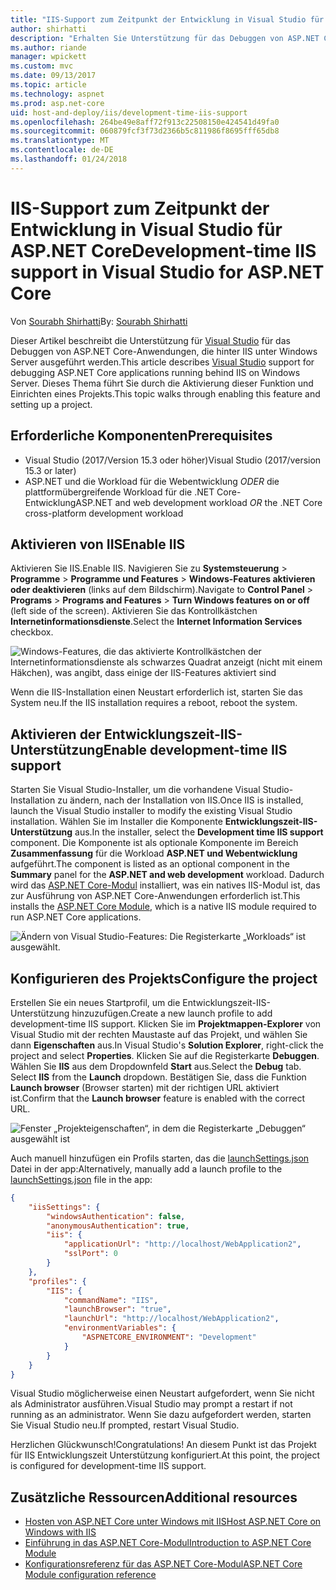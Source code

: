 ```yaml
---
title: "IIS-Support zum Zeitpunkt der Entwicklung in Visual Studio für ASP.NET Core"
author: shirhatti
description: "Erhalten Sie Unterstützung für das Debuggen von ASP.NET Core-Anwendungen, wenn sie hinter IIS unter Windows Server ausgeführt werden."
ms.author: riande
manager: wpickett
ms.custom: mvc
ms.date: 09/13/2017
ms.topic: article
ms.technology: aspnet
ms.prod: asp.net-core
uid: host-and-deploy/iis/development-time-iis-support
ms.openlocfilehash: 264be49e8aff72f913c22508150e424541d49fa0
ms.sourcegitcommit: 060879fcf3f73d2366b5c811986f8695fff65db8
ms.translationtype: MT
ms.contentlocale: de-DE
ms.lasthandoff: 01/24/2018
---
```

# <a name="development-time-iis-support-in-visual-studio-for-aspnet-core"></a><span data-ttu-id="60ca5-103">IIS-Support zum Zeitpunkt der Entwicklung in Visual Studio für ASP.NET Core</span><span class="sxs-lookup"><span data-stu-id="60ca5-103">Development-time IIS support in Visual Studio for ASP.NET Core</span></span>

<span data-ttu-id="60ca5-104">Von [Sourabh Shirhatti](https://twitter.com/sshirhatti)</span><span class="sxs-lookup"><span data-stu-id="60ca5-104">By: [Sourabh Shirhatti](https://twitter.com/sshirhatti)</span></span>

<span data-ttu-id="60ca5-105">Dieser Artikel beschreibt die Unterstützung für [Visual Studio](https://www.visualstudio.com/vs/) für das Debuggen von ASP.NET Core-Anwendungen, die hinter IIS unter Windows Server ausgeführt werden.</span><span class="sxs-lookup"><span data-stu-id="60ca5-105">This article describes [Visual Studio](https://www.visualstudio.com/vs/) support for debugging ASP.NET Core applications running behind IIS on Windows Server.</span></span> <span data-ttu-id="60ca5-106">Dieses Thema führt Sie durch die Aktivierung dieser Funktion und Einrichten eines Projekts.</span><span class="sxs-lookup"><span data-stu-id="60ca5-106">This topic walks through enabling this feature and setting up a project.</span></span>

## <a name="prerequisites"></a><span data-ttu-id="60ca5-107">Erforderliche Komponenten</span><span class="sxs-lookup"><span data-stu-id="60ca5-107">Prerequisites</span></span>

* <span data-ttu-id="60ca5-108">Visual Studio (2017/Version 15.3 oder höher)</span><span class="sxs-lookup"><span data-stu-id="60ca5-108">Visual Studio (2017/version 15.3 or later)</span></span>
* <span data-ttu-id="60ca5-109">ASP.NET und die Workload für die Webentwicklung *ODER* die plattformübergreifende Workload für die .NET Core-Entwicklung</span><span class="sxs-lookup"><span data-stu-id="60ca5-109">ASP.NET and web development workload *OR* the .NET Core cross-platform development workload</span></span>

## <a name="enable-iis"></a><span data-ttu-id="60ca5-110">Aktivieren von IIS</span><span class="sxs-lookup"><span data-stu-id="60ca5-110">Enable IIS</span></span>

<span data-ttu-id="60ca5-111">Aktivieren Sie IIS.</span><span class="sxs-lookup"><span data-stu-id="60ca5-111">Enable IIS.</span></span> <span data-ttu-id="60ca5-112">Navigieren Sie zu **Systemsteuerung** > **Programme** > **Programme und Features** > **Windows-Features aktivieren oder deaktivieren** (links auf dem Bildschirm).</span><span class="sxs-lookup"><span data-stu-id="60ca5-112">Navigate to **Control Panel** > **Programs** > **Programs and Features** > **Turn Windows features on or off** (left side of the screen).</span></span> <span data-ttu-id="60ca5-113">Aktivieren Sie das Kontrollkästchen **Internetinformationsdienste**.</span><span class="sxs-lookup"><span data-stu-id="60ca5-113">Select the **Internet Information Services** checkbox.</span></span>

![Windows-Features, die das aktivierte Kontrollkästchen der Internetinformationsdienste als schwarzes Quadrat anzeigt (nicht mit einem Häkchen), was angibt, dass einige der IIS-Features aktiviert sind](development-time-iis-support/_static/enable_iis.png)

<span data-ttu-id="60ca5-115">Wenn die IIS-Installation einen Neustart erforderlich ist, starten Sie das System neu.</span><span class="sxs-lookup"><span data-stu-id="60ca5-115">If the IIS installation requires a reboot, reboot the system.</span></span>

## <a name="enable-development-time-iis-support"></a><span data-ttu-id="60ca5-116">Aktivieren der Entwicklungszeit-IIS-Unterstützung</span><span class="sxs-lookup"><span data-stu-id="60ca5-116">Enable development-time IIS support</span></span>

<span data-ttu-id="60ca5-117">Starten Sie Visual Studio-Installer, um die vorhandene Visual Studio-Installation zu ändern, nach der Installation von IIS.</span><span class="sxs-lookup"><span data-stu-id="60ca5-117">Once IIS is installed, launch the Visual Studio installer to modify the existing Visual Studio installation.</span></span> <span data-ttu-id="60ca5-118">Wählen Sie im Installer die Komponente **Entwicklungszeit-IIS-Unterstützung** aus.</span><span class="sxs-lookup"><span data-stu-id="60ca5-118">In the installer, select the **Development time IIS support** component.</span></span> <span data-ttu-id="60ca5-119">Die Komponente ist als optionale Komponente im Bereich **Zusammenfassung** für die Workload **ASP.NET und Webentwicklung** aufgeführt.</span><span class="sxs-lookup"><span data-stu-id="60ca5-119">The component is listed as an optional component in the **Summary** panel for the **ASP.NET and web development** workload.</span></span> <span data-ttu-id="60ca5-120">Dadurch wird das [ASP.NET Core-Modul](xref:fundamentals/servers/aspnet-core-module) installiert, was ein natives IIS-Modul ist, das zur Ausführung von ASP.NET Core-Anwendungen erforderlich ist.</span><span class="sxs-lookup"><span data-stu-id="60ca5-120">This installs the [ASP.NET Core Module](xref:fundamentals/servers/aspnet-core-module), which is a native IIS module required to run ASP.NET Core applications.</span></span>

![Ändern von Visual Studio-Features: Die Registerkarte „Workloads“ ist ausgewählt.](development-time-iis-support/_static/development_time_support.png)

## <a name="configure-the-project"></a><span data-ttu-id="60ca5-124">Konfigurieren des Projekts</span><span class="sxs-lookup"><span data-stu-id="60ca5-124">Configure the project</span></span>

<span data-ttu-id="60ca5-125">Erstellen Sie ein neues Startprofil, um die Entwicklungszeit-IIS-Unterstützung hinzuzufügen.</span><span class="sxs-lookup"><span data-stu-id="60ca5-125">Create a new launch profile to add development-time IIS support.</span></span> <span data-ttu-id="60ca5-126">Klicken Sie im **Projektmappen-Explorer** von Visual Studio mit der rechten Maustaste auf das Projekt, und wählen Sie dann **Eigenschaften** aus.</span><span class="sxs-lookup"><span data-stu-id="60ca5-126">In Visual Studio's **Solution Explorer**, right-click the project and select **Properties**.</span></span> <span data-ttu-id="60ca5-127">Klicken Sie auf die Registerkarte **Debuggen**. Wählen Sie **IIS** aus dem Dropdownfeld **Start** aus.</span><span class="sxs-lookup"><span data-stu-id="60ca5-127">Select the **Debug** tab. Select **IIS** from the **Launch** dropdown.</span></span> <span data-ttu-id="60ca5-128">Bestätigen Sie, dass die Funktion **Launch browser** (Browser starten) mit der richtigen URL aktiviert ist.</span><span class="sxs-lookup"><span data-stu-id="60ca5-128">Confirm that the **Launch browser** feature is enabled with the correct URL.</span></span>

![Fenster „Projekteigenschaften“, in dem die Registerkarte „Debuggen“ ausgewählt ist](development-time-iis-support/_static/project_properties.png)

<span data-ttu-id="60ca5-133">Auch manuell hinzufügen ein Profils starten, das die [launchSettings.json](http://json.schemastore.org/launchsettings) Datei in der app:</span><span class="sxs-lookup"><span data-stu-id="60ca5-133">Alternatively, manually add a launch profile to the [launchSettings.json](http://json.schemastore.org/launchsettings) file in the app:</span></span>

```json
{
    "iisSettings": {
        "windowsAuthentication": false,
        "anonymousAuthentication": true,
        "iis": {
            "applicationUrl": "http://localhost/WebApplication2",
            "sslPort": 0
        }
    },
    "profiles": {
        "IIS": {
            "commandName": "IIS",
            "launchBrowser": "true",
            "launchUrl": "http://localhost/WebApplication2",
            "environmentVariables": {
                "ASPNETCORE_ENVIRONMENT": "Development"
            }
        }
    }
}
```

<span data-ttu-id="60ca5-134">Visual Studio möglicherweise einen Neustart aufgefordert, wenn Sie nicht als Administrator ausführen.</span><span class="sxs-lookup"><span data-stu-id="60ca5-134">Visual Studio may prompt a restart if not running as an administrator.</span></span> <span data-ttu-id="60ca5-135">Wenn Sie dazu aufgefordert werden, starten Sie Visual Studio neu.</span><span class="sxs-lookup"><span data-stu-id="60ca5-135">If prompted, restart Visual Studio.</span></span>

<span data-ttu-id="60ca5-136">Herzlichen Glückwunsch!</span><span class="sxs-lookup"><span data-stu-id="60ca5-136">Congratulations!</span></span> <span data-ttu-id="60ca5-137">An diesem Punkt ist das Projekt für IIS Entwicklungszeit Unterstützung konfiguriert.</span><span class="sxs-lookup"><span data-stu-id="60ca5-137">At this point, the project is configured for development-time IIS support.</span></span> 

## <a name="additional-resources"></a><span data-ttu-id="60ca5-138">Zusätzliche Ressourcen</span><span class="sxs-lookup"><span data-stu-id="60ca5-138">Additional resources</span></span>

* [<span data-ttu-id="60ca5-139">Hosten von ASP.NET Core unter Windows mit IIS</span><span class="sxs-lookup"><span data-stu-id="60ca5-139">Host ASP.NET Core on Windows with IIS</span></span>](xref:host-and-deploy/iis/index)
* [<span data-ttu-id="60ca5-140">Einführung in das ASP.NET Core-Modul</span><span class="sxs-lookup"><span data-stu-id="60ca5-140">Introduction to ASP.NET Core Module</span></span>](xref:fundamentals/servers/aspnet-core-module)
* [<span data-ttu-id="60ca5-141">Konfigurationsreferenz für das ASP.NET Core-Modul</span><span class="sxs-lookup"><span data-stu-id="60ca5-141">ASP.NET Core Module configuration reference</span></span>](xref:host-and-deploy/aspnet-core-module)
